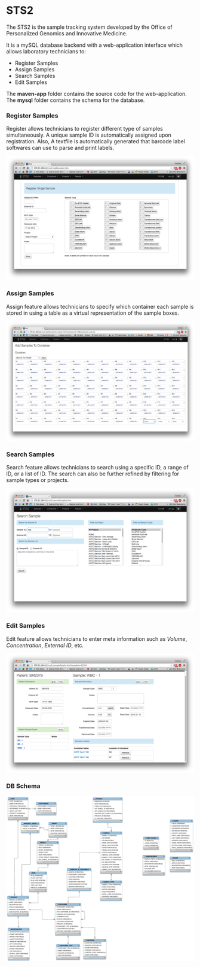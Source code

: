 # STS2

The STS2 is the sample tracking system developed by the Office of Personalized Genomics and Innovative Medicine.

It is a mySQL database backend with a web-application interface which allows laboratory technicians to:

- Register Samples
- Assign Samples
- Search Samples
- Edit Samples

The **maven-app** folder contains the source code for the web-application.  
The **mysql** folder contains the schema for the database.

### Register Samples

Register allows technicians to register different type of samples simultaneously. 
A unique sample ID is automatically assigned upon registration. 
Also, A textfile is automatically generated that barcode label softwares can use to parse and print labels.

![Register Samples](screenshots/Register.png)

### Assign Samples

Assign feature allows technicians to specify which container each sample is stored in using a table as a virtual representation of the sample boxes.

![Assign Samples](screenshots/Assign_Container.png)

### Search Samples

Search feature allows technicians to search using a specific ID, a range of ID, or a list of ID.
The search can also be further refined by filtering for sample types or projects.

![Search Samples](screenshots/Search.png)

### Edit Samples

Edit feature allows technicians to enter meta information such as *Volume*, *Concentration*, *External ID*, etc.

![Edit Samples](screenshots/Info.png)

### DB Schema

![mySQL Schema](screenshots/schema.png)
